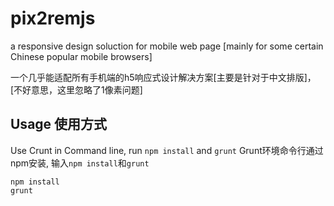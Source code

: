 # pix2remjs
a responsive design soluction for mobile web page [mainly for some certain Chinese popular mobile browsers]    

一个几乎能适配所有手机端的h5响应式设计解决方案[主要是针对于中文排版]，[不好意思，这里忽略了1像素问题]    

Usage 使用方式
----------------------------------------------
Use Crunt in Command line, run ```npm install``` and ```grunt``` Grunt环境命令行通过npm安装, 输入```npm install```和```grunt```
```
npm install
grunt
```
